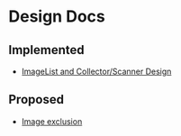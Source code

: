 # Design Docs

## Implemented
* [ImageList and Collector/Scanner Design](https://docs.google.com/document/d/1Rz1bkZKZSLVMjC_w8WLASPDUjfU80tjV-XWUXZ8vq3I/edit?usp=sharing)

## Proposed
* [Image exclusion](https://docs.google.com/document/d/1ksUziJzNSVpwCagqmAzZOKllwbmZg0q2xJNUDUcQP2U/edit)